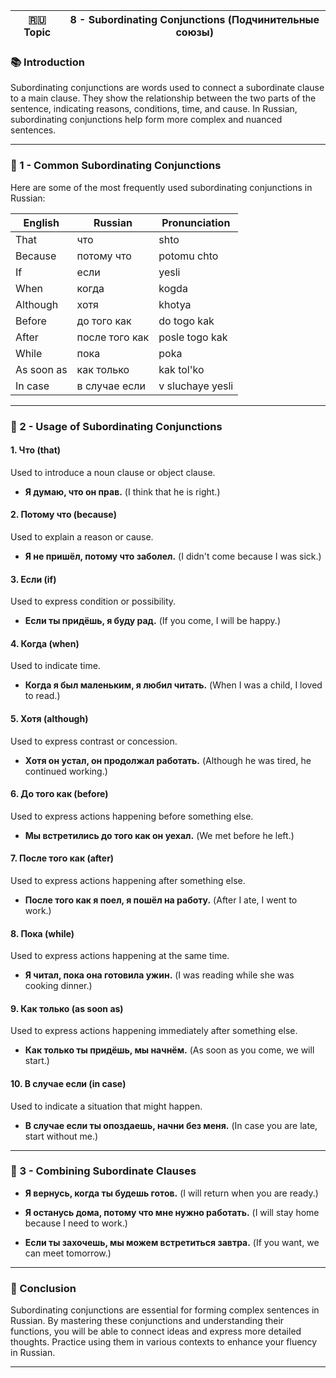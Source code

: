 
|🇷🇺 Topic|8 - Subordinating Conjunctions (Подчинительные союзы)|
|---|---|

### 📚 Introduction

Subordinating conjunctions are words used to connect a subordinate clause to a main clause. They show the relationship between the two parts of the sentence, indicating reasons, conditions, time, and cause. In Russian, subordinating conjunctions help form more complex and nuanced sentences.

---

### 🔑 1 - Common Subordinating Conjunctions

Here are some of the most frequently used subordinating conjunctions in Russian:

|English|Russian|Pronunciation|
|---|---|---|
|That|что|shto|
|Because|потому что|potomu chto|
|If|если|yesli|
|When|когда|kogda|
|Although|хотя|khotya|
|Before|до того как|do togo kak|
|After|после того как|posle togo kak|
|While|пока|poka|
|As soon as|как только|kak tol'ko|
|In case|в случае если|v sluchaye yesli|

---

### 🧪 2 - Usage of Subordinating Conjunctions

#### 1. **Что (that)**

Used to introduce a noun clause or object clause.

- **Я думаю, что он прав.** (I think that he is right.)
    

#### 2. **Потому что (because)**

Used to explain a reason or cause.

- **Я не пришёл, потому что заболел.** (I didn't come because I was sick.)
    

#### 3. **Если (if)**

Used to express condition or possibility.

- **Если ты придёшь, я буду рад.** (If you come, I will be happy.)
    

#### 4. **Когда (when)**

Used to indicate time.

- **Когда я был маленьким, я любил читать.** (When I was a child, I loved to read.)
    

#### 5. **Хотя (although)**

Used to express contrast or concession.

- **Хотя он устал, он продолжал работать.** (Although he was tired, he continued working.)
    

#### 6. **До того как (before)**

Used to express actions happening before something else.

- **Мы встретились до того как он уехал.** (We met before he left.)
    

#### 7. **После того как (after)**

Used to express actions happening after something else.

- **После того как я поел, я пошёл на работу.** (After I ate, I went to work.)
    

#### 8. **Пока (while)**

Used to express actions happening at the same time.

- **Я читал, пока она готовила ужин.** (I was reading while she was cooking dinner.)
    

#### 9. **Как только (as soon as)**

Used to express actions happening immediately after something else.

- **Как только ты придёшь, мы начнём.** (As soon as you come, we will start.)
    

#### 10. **В случае если (in case)**

Used to indicate a situation that might happen.

- **В случае если ты опоздаешь, начни без меня.** (In case you are late, start without me.)
    

---

### 🧠 3 - Combining Subordinate Clauses

- **Я вернусь, когда ты будешь готов.** (I will return when you are ready.)
    
- **Я останусь дома, потому что мне нужно работать.** (I will stay home because I need to work.)
    
- **Если ты захочешь, мы можем встретиться завтра.** (If you want, we can meet tomorrow.)
    

---

### 🎯 Conclusion

Subordinating conjunctions are essential for forming complex sentences in Russian. By mastering these conjunctions and understanding their functions, you will be able to connect ideas and express more detailed thoughts. Practice using them in various contexts to enhance your fluency in Russian.

---

